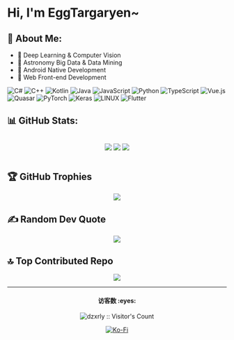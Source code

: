 # Hi, I'm EggTargaryen~

## 💫 About Me:

- 👀 Deep Learning & Computer Vision
- 🔭 Astronomy Big Data & Data Mining
- 📱 Android Native Development
- 🛜 Web Front-end Development

![C#](https://img.shields.io/badge/c%23-%23239120.svg?style=for-the-badge&logo=c-sharp&logoColor=white) ![C++](https://img.shields.io/badge/c++-%2300599C.svg?style=for-the-badge&logo=c%2B%2B&logoColor=white) ![Kotlin](https://img.shields.io/badge/kotlin-%237F52FF.svg?style=for-the-badge&logo=kotlin&logoColor=white) ![Java](https://img.shields.io/badge/java-%23ED8B00.svg?style=for-the-badge&logo=openjdk&logoColor=white) ![JavaScript](https://img.shields.io/badge/javascript-%23323330.svg?style=for-the-badge&logo=javascript&logoColor=%23F7DF1E) ![Python](https://img.shields.io/badge/python-3670A0?style=for-the-badge&logo=python&logoColor=ffdd54) ![TypeScript](https://img.shields.io/badge/typescript-%23007ACC.svg?style=for-the-badge&logo=typescript&logoColor=white) ![Vue.js](https://img.shields.io/badge/vue.js-%2335495e.svg?style=for-the-badge&logo=vuedotjs&logoColor=%234FC08D) ![Quasar](https://img.shields.io/badge/Quasar-16B7FB?style=for-the-badge&logo=quasar&logoColor=black) ![PyTorch](https://img.shields.io/badge/PyTorch-%23EE4C2C.svg?style=for-the-badge&logo=PyTorch&logoColor=white) ![Keras](https://img.shields.io/badge/Keras-%23D00000.svg?style=for-the-badge&logo=Keras&logoColor=white) ![LINUX](https://img.shields.io/badge/Linux-FCC624?style=for-the-badge&logo=linux&logoColor=black) ![Flutter](https://img.shields.io/badge/Flutter-%2302569B.svg?style=for-the-badge&logo=Flutter&logoColor=white)

## 📊 GitHub Stats:
<div style="display: flex; justify-content: center; align-items: center; flex-wrap: wrap;">
  
  ![](https://github-readme-stats.vercel.app/api?username=dzxrly&theme=onedark&hide_border=false&include_all_commits=true&count_private=true)
  ![](https://github-readme-streak-stats.herokuapp.com/?user=dzxrly&theme=onedark&hide_border=false)
  ![](https://github-readme-stats.vercel.app/api/top-langs/?username=dzxrly&theme=onedark&hide_border=false&include_all_commits=true&count_private=true&layout=compact)
  
</div>

## 🏆 GitHub Trophies
<div align="center">
  
  ![](https://github-profile-trophy.vercel.app/?username=dzxrly&theme=onedark&no-frame=false&no-bg=false&margin-w=4)
  
</div>

## ✍️ Random Dev Quote
<div align="center">

  ![](https://quotes-github-readme.vercel.app/api?type=horizontal&theme=dark)
  
</div>

## 🔝 Top Contributed Repo
<div align="center">

  ![](https://github-contributor-stats.vercel.app/api?username=dzxrly&limit=5&theme=onedark&combine_all_yearly_contributions=true)
  
</div>

---

<h4 align="center">访客数 :eyes:</h4>
<p align="center"><img src="https://profile-counter.glitch.me/dzxrly/count.svg" alt="dzxrly :: Visitor's Count" /></p>

<div align="center">
  
  [![Ko-Fi](https://img.shields.io/badge/Ko--fi-F16061?style=for-the-badge&logo=ko-fi&logoColor=white)](https://ko-fi.com/eggtargaryen) 
  
</div>
